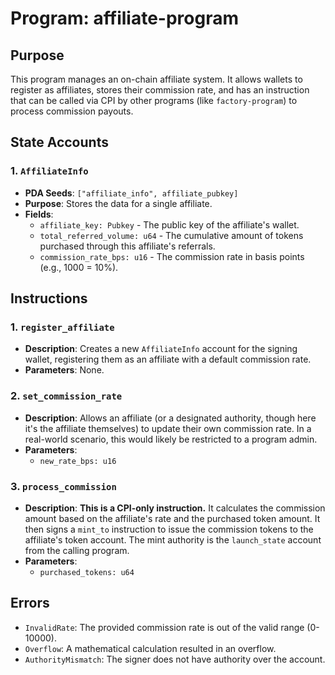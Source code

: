 # Program: affiliate-program

## Purpose
This program manages an on-chain affiliate system. It allows wallets to register as affiliates, stores their commission rate, and has an instruction that can be called via CPI by other programs (like `factory-program`) to process commission payouts.

## State Accounts

### 1. `AffiliateInfo`
- **PDA Seeds**: `["affiliate_info", affiliate_pubkey]`
- **Purpose**: Stores the data for a single affiliate.
- **Fields**:
    - `affiliate_key: Pubkey` - The public key of the affiliate's wallet.
    - `total_referred_volume: u64` - The cumulative amount of tokens purchased through this affiliate's referrals.
    - `commission_rate_bps: u16` - The commission rate in basis points (e.g., 1000 = 10%).

## Instructions

### 1. `register_affiliate`
- **Description**: Creates a new `AffiliateInfo` account for the signing wallet, registering them as an affiliate with a default commission rate.
- **Parameters**: None.

### 2. `set_commission_rate`
- **Description**: Allows an affiliate (or a designated authority, though here it's the affiliate themselves) to update their own commission rate. In a real-world scenario, this would likely be restricted to a program admin.
- **Parameters**:
    - `new_rate_bps: u16`

### 3. `process_commission`
- **Description**: **This is a CPI-only instruction.** It calculates the commission amount based on the affiliate's rate and the purchased token amount. It then signs a `mint_to` instruction to issue the commission tokens to the affiliate's token account. The mint authority is the `launch_state` account from the calling program.
- **Parameters**:
    - `purchased_tokens: u64`

## Errors

- `InvalidRate`: The provided commission rate is out of the valid range (0-10000).
- `Overflow`: A mathematical calculation resulted in an overflow.
- `AuthorityMismatch`: The signer does not have authority over the account.